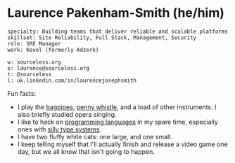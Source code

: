 # Laurence Pakenham-Smith (he/him)
```
specialty: Building teams that deliver reliable and scalable platforms
skillset: Site Reliability, Full Stack, Management, Security
role: SRE Manager
work: Kevel (formerly Adzerk)

w: sourceless.org
e: laurence@sourceless.org
t: @sourceless
l: uk.linkedin.com/in/laurencejosephsmith
```

Fun facts:
* I play the [bagpipes](https://en.wikipedia.org/wiki/Uilleann_pipes), [penny whistle](https://en.wikipedia.org/wiki/Tin_whistle), and a load of other instruments. I also briefly studied opera singing.
* I like to hack on [programming languages](https://github.com/Sourceless/wizard) in my spare time, especially ones with [silly type systems](https://nlab-pages.s3.us-east-2.amazonaws.com/nlab/show/cubical+type+theory).
* I have two fluffy white cats: one large, and one small.
* I keep telling myself that I'll actually finish and release a video game one day, but we all know that isn't going to happen.

